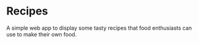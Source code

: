 # Recipes

A simple web app to display some tasty recipes that food enthusiasts can use to make their own food.